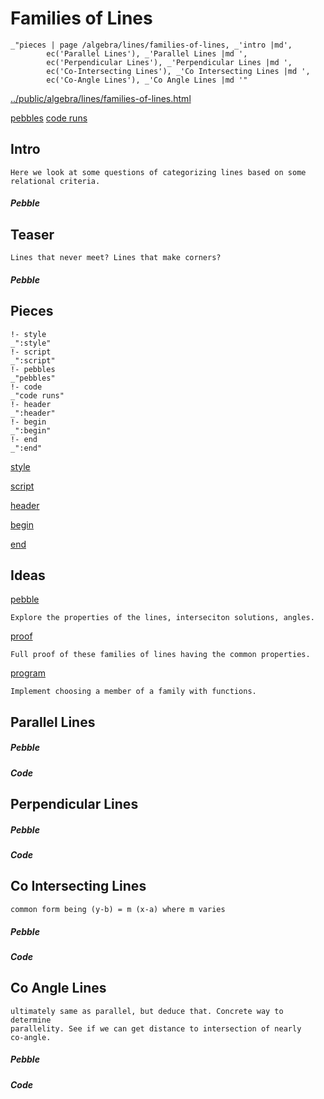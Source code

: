 # Families of Lines

    _"pieces | page /algebra/lines/families-of-lines, _'intro |md',
            ec('Parallel Lines'), _'Parallel Lines |md ',
            ec('Perpendicular Lines'), _'Perpendicular Lines |md ',
            ec('Co-Intersecting Lines'), _'Co Intersecting Lines |md ',
            ec('Co-Angle Lines'), _'Co Angle Lines |md '"

[../public/algebra/lines/families-of-lines.html](# "save:")

[pebbles](#pebble "h5: | .join \n")
[code runs](#code "h5: | .join \n")

## Intro

    Here we look at some questions of categorizing lines based on some
    relational criteria. 

##### Pebble

## Teaser

    Lines that never meet? Lines that make corners?

##### Pebble

## Pieces

    !- style
    _":style"
    !- script
    _":script"
    !- pebbles
    _"pebbles"
    !- code
    _"code runs"
    !- header
    _":header"
    !- begin
    _":begin"
    !- end
    _":end"



[style]() 

[script]()

[header]()

[begin]()

[end]()

## Ideas

[pebble]()

    Explore the properties of the lines, interseciton solutions, angles. 

[proof]()

    Full proof of these families of lines having the common properties. 

[program]()

    Implement choosing a member of a family with functions. 


## Parallel Lines




##### Pebble


##### Code


## Perpendicular Lines




##### Pebble


##### Code


## Co Intersecting Lines

    common form being (y-b) = m (x-a) where m varies


##### Pebble


##### Code


## Co Angle Lines

    ultimately same as parallel, but deduce that. Concrete way to determine
    parallelity. See if we can get distance to intersection of nearly
    co-angle. 


##### Pebble


##### Code




